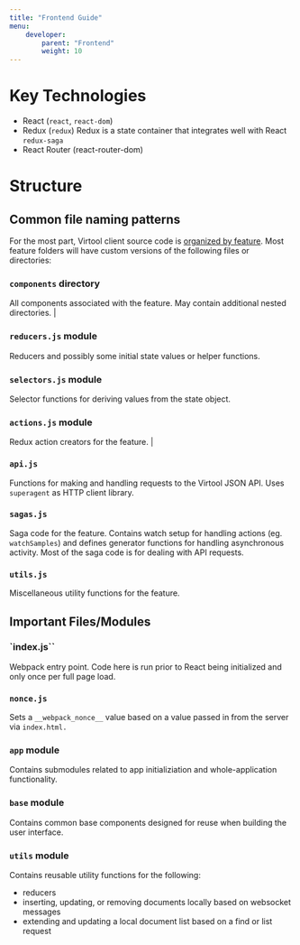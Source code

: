 ```yaml
---
title: "Frontend Guide"
menu:
    developer:
        parent: "Frontend"
        weight: 10
---
```


# Key Technologies

-   React (`react`, `react-dom`)
-   Redux (`redux`)
    Redux is a state container that integrates well with React
    `redux-saga`
-   React Router (react-router-dom)

# Structure

## Common file naming patterns
For the most part, Virtool client source code is [organized by feature](https://reactjs.org/docs/faq-structure.html#grouping-by-features-or-routes). Most feature folders will have custom versions of the following files or directories:

### `components` directory

All components associated with the feature. May contain additional nested directories. |

### `reducers.js` module

Reducers and possibly some initial state values or helper functions.

### `selectors.js` module

Selector functions for deriving values from the state object.

### `actions.js` module

Redux action creators for the feature. |

### `api.js`

Functions for making and handling requests to the Virtool JSON API. Uses `superagent` as HTTP client library.

### `sagas.js`

Saga code for the feature. Contains watch setup for handling actions (eg. `watchSamples`) and defines generator functions for handling asynchronous activity. Most of the saga code is for dealing with API requests.

### `utils.js`

Miscellaneous utility functions for the feature.


## Important Files/Modules


### `index.js``

Webpack entry point. Code here is run prior to React being initialized and only once per full page load. 

### `nonce.js`

Sets a `__webpack_nonce__` value based on a value passed in from the server via `index.html.`

### `app` module

Contains submodules related to app initializiation and whole-application functionality.

### `base` module

Contains common base components designed for reuse when building the user interface.

### `utils` module

Contains reusable utility functions for the following:

-   reducers
-   inserting, updating, or removing documents locally based on websocket messages
-   extending and updating a local document list based on a find or list request
